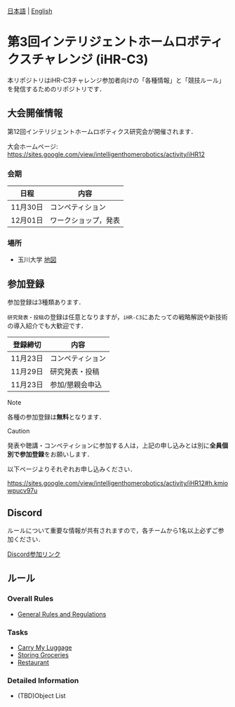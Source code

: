 [日本語](README.md) | [English](README_en.md)

# 第3回インテリジェントホームロボティクスチャレンジ (iHR-C3)

本リポジトリはiHR-C3チャレンジ参加者向けの「各種情報」と「競技ルール」を発信するためのリポジトリです．


## 大会開催情報

第12回インテリジェントホームロボティクス研究会が開催されます．

大会ホームページ: https://sites.google.com/view/intelligenthomerobotics/activity/iHR12 

### 会期

| 日程 | 内容 |
|---|---|
| 11月30日 | コンペティション |
| 12月01日 | ワークショップ，発表 |

### 場所

* 玉川大学 [地図](https://maps.app.goo.gl/GFWpf5UczVD4ue2N8)


## 参加登録

参加登録は3種類あります．

`研究発表・投稿`の登録は任意となりますが，`iHR-C3`にあたっての戦略解説や新技術の導入紹介でも大歓迎です．

| 登録締切 | 内容 |
| --- | --- |
| 11月23日 | コンペティション |
| 11月29日 | 研究発表・投稿 |
| 11月23日 | 参加/懇親会申込 |

> [!Note]
> 各種の参加登録は**無料**となります．

> [!Caution]
> 発表や聴講・コンペティションに参加する人は，上記の申し込みとは別に**全員個別で参加登録**をお願いします．

以下ページよりそれぞれお申し込みください．

https://sites.google.com/view/intelligenthomerobotics/activity/iHR12#h.kmiowpucv97u


## Discord

ルールについて重要な情報が共有されますので，各チームから1名以上必ずご参加ください．

[Discord参加リンク](https://discord.gg/8gJYJqUVZA)


## ルール

### Overall Rules

* [General Rules and Regulations](./rules/ALL/grr_ja.md)

### Tasks

* [Carry My Luggage](./rules/ALL/cml_ja.md)
* [Storing Groceries](./rules/ALL/sg_ja.md)
* [Restaurant](./rules/ALL/res_ja.md)

### Detailed Information

* (TBD)Object List
<!-- * [Object List](./rules/ALL/sd/object_list.md) -->
